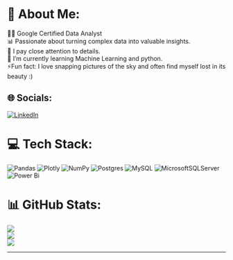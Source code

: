 # 💫 About Me:
👩‍💻 Google Certified Data Analyst<br>📊 Passionate about turning complex data into valuable insights.<br>🔎 I pay close attention to details.<br>📝 I’m currently learning Machine Learning and python.<br>⚡Fun fact: I love snapping pictures of the sky and often find myself lost in its beauty :)


## 🌐 Socials:
[![LinkedIn](https://img.shields.io/badge/LinkedIn-%230077B5.svg?logo=linkedin&logoColor=white)](https://linkedin.com/in/adithyasakthi) 

# 💻 Tech Stack:
![Pandas](https://img.shields.io/badge/pandas-%23150458.svg?style=for-the-badge&logo=pandas&logoColor=white) ![Plotly](https://img.shields.io/badge/Plotly-%233F4F75.svg?style=for-the-badge&logo=plotly&logoColor=white) ![NumPy](https://img.shields.io/badge/numpy-%23013243.svg?style=for-the-badge&logo=numpy&logoColor=white) ![Postgres](https://img.shields.io/badge/postgres-%23316192.svg?style=for-the-badge&logo=postgresql&logoColor=white) ![MySQL](https://img.shields.io/badge/mysql-%2300000f.svg?style=for-the-badge&logo=mysql&logoColor=white) ![MicrosoftSQLServer](https://img.shields.io/badge/Microsoft%20SQL%20Server-CC2927?style=for-the-badge&logo=microsoft%20sql%20server&logoColor=white) ![Power Bi](https://img.shields.io/badge/power_bi-F2C811?style=for-the-badge&logo=powerbi&logoColor=black)
# 📊 GitHub Stats:
![](https://github-readme-stats.vercel.app/api?username=adithya-sakthi&theme=nightowl&hide_border=false&include_all_commits=false&count_private=false)<br/>
![](https://github-readme-streak-stats.herokuapp.com/?user=adithya-sakthi&theme=nightowl&hide_border=false)<br/>
![](https://github-readme-stats.vercel.app/api/top-langs/?username=adithya-sakthi&theme=nightowl&hide_border=false&include_all_commits=false&count_private=false&layout=compact)

---


<!-- Proudly created with GPRM ( https://gprm.itsvg.in ) -->
